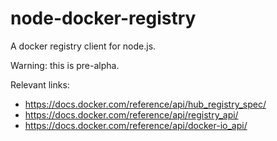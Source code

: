 # node-docker-registry

A docker registry client for node.js.

Warning: this is pre-alpha.

Relevant links:

- https://docs.docker.com/reference/api/hub_registry_spec/
- https://docs.docker.com/reference/api/registry_api/
- https://docs.docker.com/reference/api/docker-io_api/
